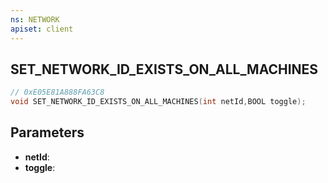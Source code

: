 ```yaml
---
ns: NETWORK
apiset: client
---
```

## SET_NETWORK_ID_EXISTS_ON_ALL_MACHINES

```c
// 0xE05E81A888FA63C8
void SET_NETWORK_ID_EXISTS_ON_ALL_MACHINES(int netId,BOOL toggle);
```


## Parameters
* **netId**:
* **toggle**:
